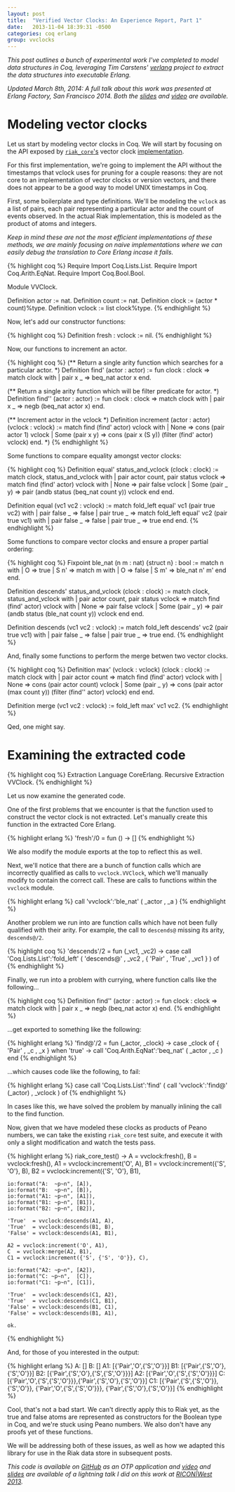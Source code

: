 ```yaml
---
layout: post
title:  "Verified Vector Clocks: An Experience Report, Part 1"
date:   2013-11-04 18:39:31 -0500
categories: coq erlang
group: vvclocks
---
```


_This post outlines a bunch of experimental work I've completed to model
data structures in Coq, leveraging Tim Carstens' [verlang][verlang]
project to extract the data structures into executable Erlang._

_Updated March 8th, 2014: A full talk about this work was presented at Erlang
Factory, San Francisco 2014.  Both the
[slides](https://speakerdeck.com/cmeiklejohn/vector-clocks-in-coq-an-experience-report)
and [video](https://www.youtube.com/watch?v=IINmkv4izVQ) are available._

# Modeling vector clocks

Let us start by modeling vector clocks in Coq.  We will start by
focusing on the API exposed by [`riak_core`'s][riak_core] vector clock
[implementation][vclock].

For this first implementation, we're going to implement the API without
the timestamps that vclock uses for pruning for a couple reasons: they
are not core to an implementation of vector clocks or version vectors,
and there does not appear to be a good way to model UNIX timestamps in
Coq.

First, some boilerplate and type definitions.  We'll be modeling the
`vclock` as a list of pairs, each pair representing a particular actor
and the count of events observed.  In the actual Riak implementation,
this is modeled as the product of atoms and integers.

_Keep in mind these are not the most efficient implementations of these
methods, we are mainly focusing on naive implementations where we can
easily debug the translation to Core Erlang incase it fails._

{% highlight coq %}
Require Import Coq.Lists.List.
Require Import Coq.Arith.EqNat.
Require Import Coq.Bool.Bool.

Module VVClock.

Definition actor := nat.
Definition count := nat.
Definition clock := (actor * count)%type.
Definition vclock := list clock%type.
{% endhighlight %}

Now, let's add our constructor functions:

{% highlight coq %}
Definition fresh : vclock := nil.
{% endhighlight %}

Now, our functions to increment an actor.

{% highlight coq %}
(** Return a single arity function which searches for a particular
    actor. *)
Definition find' (actor : actor) :=
  fun clock : clock => match clock with
                           | pair x _ => beq_nat actor x
                       end.

(** Return a single arity function which will be filter predicate for
    actor. *)
Definition find'' (actor : actor) :=
  fun clock : clock => match clock with
                           | pair x _ => negb (beq_nat actor x)
                       end.

(** Increment actor in the vclock *)
Definition increment (actor : actor) (vclock : vclock) :=
  match find (find' actor) vclock with
  | None => 
    cons (pair actor 1) vclock
  | Some (pair x y) => 
    cons (pair x (S y)) (filter (find' actor) vclock)
  end.
*)
{% endhighlight %}

Some functions to compare equality amongst vector clocks:

{% highlight coq %}
Definition equal' status_and_vclock (clock : clock) :=
  match clock, status_and_vclock with
    | pair actor count, 
      pair status vclock => match find (find' actor) vclock with
                              | None => 
                                pair false vclock
                              | Some (pair _ y) => 
                                pair (andb
                                        status
                                        (beq_nat count y)) vclock
                            end
  end.

Definition equal (vc1 vc2 : vclock) := 
  match fold_left equal' vc1 (pair true vc2) with
    | pair false _ => 
      false
    | pair true _ => 
      match fold_left equal' vc2 (pair true vc1) with
        | pair false _ => 
          false
        | pair true _ => 
          true
      end
  end.
{% endhighlight %}

Some functions to compare vector clocks and ensure a proper partial
ordering:

{% highlight coq %}
Fixpoint ble_nat (n m : nat) {struct n} : bool :=
  match n with
  | O => true
  | S n' =>
      match m with
      | O => false
      | S m' => ble_nat n' m'
      end
  end.

Definition descends' status_and_vclock (clock : clock) :=
  match clock, status_and_vclock with
    | pair actor count,
      pair status vclock => match find (find' actor) vclock with
                              | None => 
                                pair false vclock
                              | Some (pair _ y) => 
                                pair (andb
                                        status
                                        (ble_nat count y)) vclock
                                                               end
  end.

Definition descends (vc1 vc2 : vclock) := 
  match fold_left descends' vc2 (pair true vc1) with
    | pair false _ =>
      false
    | pair true _ => 
      true
  end.
{% endhighlight %}

And, finally some functions to perform the merge betwen two vector
clocks.

{% highlight coq %}
Definition max' (vclock : vclock) (clock : clock) :=
  match clock with
    | pair actor count =>  match find (find' actor) vclock with
                             | None => 
                               cons (pair actor count) vclock
                             | Some (pair _ y) => 
                               cons (pair actor (max count y))
                                    (filter (find'' actor) vclock)
                           end
  end.

Definition merge (vc1 vc2 : vclock) := fold_left max' vc1 vc2.
{% endhighlight %}

Qed, one might say.

# Examining the extracted code

{% highlight coq %}
Extraction Language CoreErlang.
Recursive Extraction VVClock.
{% endhighlight %}

Let us now examine the generated code.

One of the first problems that we encounter is that the function used to
construct the vector clock is not extracted.  Let's manually create this
function in the extracted Core Erlang.

{% highlight erlang %}
'fresh'/0 = fun () ->
  []
{% endhighlight %}

We also modify the module exports at the top to reflect this as well.

Next, we'll notice that there are a bunch of function calls which are
incorrectly qualified as calls to `vvclock.VVClock`, which we'll
manually modify to contain the correct call.  These are calls to
functions within the `vvclock` module.

{% highlight erlang %}
call 'vvclock':'ble_nat'
     ( _actor
     , _a
     )
{% endhighlight %}

Another problem we run into are function calls which have not been fully
qualified with their arity.  For example, the call to `descends@` missing
its arity, `descends@/2`.

{% highlight coq %}
'descends'/2 = fun (_vc1, _vc2) ->
  case call 'Coq.Lists.List':'fold_left'
            ( 'descends@'
            , _vc2
            , { 'Pair'
              , 'True'
              , _vc1
              }
            ) of
{% endhighlight %}

Finally, we run into a problem with currying, where function calls like
the following...

{% highlight coq %}
Definition find'' (actor : actor) :=
  fun clock : clock => match clock with
                           | pair x _ => negb (beq_nat actor x)
                       end.
{% endhighlight %}

...get exported to something like the following:

{% highlight erlang %}
'find@'/2 = fun (_actor, _clock) -> 
  case _clock of
    { 'Pair'
    , _c
    , _x
    } when 'true' ->
        call 'Coq.Arith.EqNat':'beq_nat'
             ( _actor
             , _c
             )
   end
{% endhighlight %}

...which causes code like the following, to fail:

{% highlight erlang %}
case call 'Coq.Lists.List':'find'
          ( call 'vvclock':'find@' (_actor)
          , _vclock
          ) of
{% endhighlight %}

In cases like this, we have solved the problem by manually inlining the
call to the find function.

Now, given that we have modeled these clocks as products of Peano
numbers, we can take the existing `riak_core` test suite, and execute
it with only a slight modification and watch the tests pass.

{% highlight erlang %}
riak_core_test() ->
    A  = vvclock:fresh(),
    B  = vvclock:fresh(),
    A1 = vvclock:increment('O', A),
    B1 = vvclock:increment({'S', 'O'}, B),
    B2 = vvclock:increment({'S', 'O'}, B1),

    io:format("A:  ~p~n", [A]),
    io:format("B:  ~p~n", [B]),
    io:format("A1: ~p~n", [A1]),
    io:format("B1: ~p~n", [B1]),
    io:format("B2: ~p~n", [B2]),

    'True'  = vvclock:descends(A1, A),
    'True'  = vvclock:descends(B1, B),
    'False' = vvclock:descends(A1, B1),

    A2 = vvclock:increment('O', A1),
    C  = vvclock:merge(A2, B1),
    C1 = vvclock:increment({'S', {'S', 'O'}}, C),

    io:format("A2: ~p~n", [A2]),
    io:format("C: ~p~n",  [C]),
    io:format("C1: ~p~n", [C1]),

    'True'  = vvclock:descends(C1, A2),
    'True'  = vvclock:descends(C1, B1),
    'False' = vvclock:descends(B1, C1),
    'False' = vvclock:descends(B1, A1),

    ok.
{% endhighlight %}

And, for those of you interested in the output:

{% highlight erlang %}
A:  []
B:  []
A1: [{'Pair','O',{'S','O'}}]
B1: [{'Pair',{'S','O'},{'S','O'}}]
B2: [{'Pair',{'S','O'},{'S',{'S','O'}}}]
A2: [{'Pair','O',{'S',{'S','O'}}}]
C:  [{'Pair','O',{'S',{'S','O'}}},{'Pair',{'S','O'},{'S','O'}}]
C1: [{'Pair',{'S',{'S','O'}},{'S','O'}},
     {'Pair','O',{'S',{'S','O'}}},
          {'Pair',{'S','O'},{'S','O'}}]
{% endhighlight %}

Cool, that's not a bad start.  We can't directly apply this to Riak yet,
as the true and false atoms are represented as constructors for the
Boolean type in Coq, and we're stuck using Peano numbers.  We also don't
have any proofs yet of these functions.  

We will be addressing both of these issues, as well as how we adapted
this library for use in the Riak data store in subsequent posts.

_This code is available on [GitHub][vvclocks] as an OTP application and
[video][video] and [slides][slides] are available of a lightning talk I
did on this work at [RICON|West 2013][ricon]._

[verlang]: https://github.com/tcarstens/verlang
[riak_core]: https://github.com/basho/riak_core
[vclock]: https://github.com/basho/riak_core/blob/develop/src/vclock.erl
[slides]: https://speakerdeck.com/cmeiklejohn/verified-vector-clocks
[video]: http://ricon.io/west2013.html
[vvclocks]: https://github.com/cmeiklejohn/vvclocks
[ricon]: http://ricon.io
[slides]: https://speakerdeck.com/cmeiklejohn/vector-clocks-in-coq-an-experience-report
[presentation]: https://www.youtube.com/watch?v=IINmkv4izVQ
